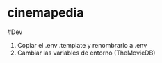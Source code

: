 # cinemapedia

#Dev

1. Copiar el .env .template y renombrarlo a .env
2. Cambiar las variables de entorno (TheMovieDB)

